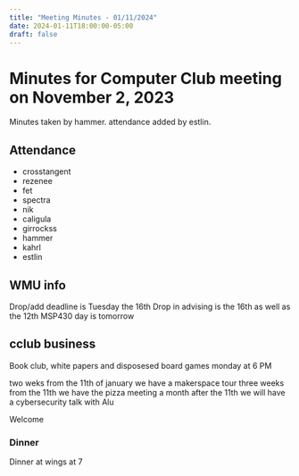 ```yaml
---
title: "Meeting Minutes - 01/11/2024"
date: 2024-01-11T18:00:00-05:00
draft: false
---
```


# Minutes for Computer Club meeting on November 2, 2023
Minutes taken by hammer. attendance added by estlin.

## Attendance
* crosstangent
* rezenee
* fet
* spectra
* nik
* caligula
* girrockss
* hammer
* kahrl
* estlin


## WMU info
Drop/add deadline is Tuesday the 16th
Drop in advising is the 16th as well as the 12th
MSP430 day is tomorrow



 
## cclub business
Book club, white papers and disposesed
board games monday at 6 PM

two weks from the 11th of january we have a makerspace tour
three weeks from the 11th we have the pizza meeting 
a month after the 11th we will have a cybersecurity talk with Alu

Welcome 




### Dinner

Dinner at wings at 7
